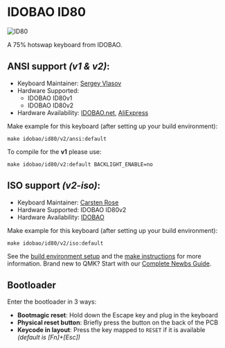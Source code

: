 # IDOBAO ID80

![ID80](https://i.imgur.com/977ENjph.png)

A 75% hotswap keyboard from IDOBAO.

## ANSI support *(v1 & v2)*:

* Keyboard Maintainer: [Sergey Vlasov](https://github.com/sigprof)
* Hardware Supported:
    * IDOBAO ID80v1
    * IDOBAO ID80v2
* Hardware Availability: [IDOBAO.net](https://idobao.net/search?type=product&q=ID80*), [AliExpress](https://www.aliexpress.com/store/5072109/search?origin=y&SearchText=ID80)

Make example for this keyboard (after setting up your build environment):

    make idobao/id80/v2/ansi:default

To compile for the **v1** please use:

    make idobao/id80/v2:default BACKLIGHT_ENABLE=no
    
## ISO support *(v2-iso)*:

* Keyboard Maintainer: [Carsten Rose](https://github.com/cwr10010)
* Hardware Supported: IDOBAO ID80v2
* Hardware Availability: [IDOBAO](https://www.idobao.net/products/idobao-id80v2-75-hot-swappable-mechanical-keyboard-kit)

Make example for this keyboard (after setting up your build environment):

    make idobao/id80/v2/iso:default

See the [build environment setup](https://docs.qmk.fm/#/getting_started_build_tools) and the [make instructions](https://docs.qmk.fm/#/getting_started_make_guide) for more information. Brand new to QMK? Start with our [Complete Newbs Guide](https://docs.qmk.fm/#/newbs).

## Bootloader

Enter the bootloader in 3 ways:

* **Bootmagic reset**: Hold down the Escape key and plug in the keyboard
* **Physical reset button**: Briefly press the button on the back of the PCB
* **Keycode in layout**: Press the key mapped to `RESET` if it is available *(default is [Fn]+[Esc])*
